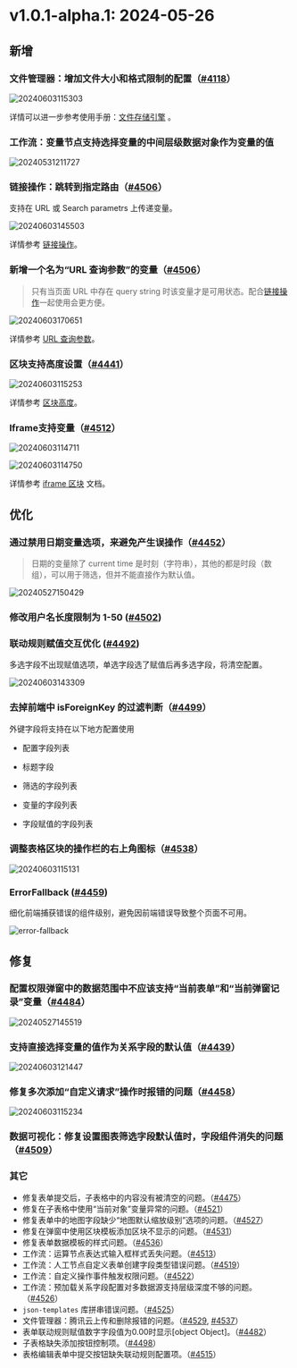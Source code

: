 # v1.0.1-alpha.1: 2024-05-26

## 新增

### 文件管理器：增加文件大小和格式限制的配置（<a href="https://github.com/nocobase/nocobase/pull/4118" target="_blank">#4118</a>）

![20240603115303](https://static-docs.nocobase.com/20240603115303.png)

详情可以进一步参考使用手册：[文件存储引擎](https://docs-cn.nocobase.com/handbook/file-manager/storage) 。

### 工作流：变量节点支持选择变量的中间层级数据对象作为变量的值

![20240531211727](https://static-docs.nocobase.com/20240531211727.png)

### 链接操作：跳转到指定路由（<a href="https://github.com/nocobase/nocobase/pull/4506" target="_blank">#4506</a>）

支持在 URL 或 Search parametrs 上传递变量。

![20240603145503](https://static-docs.nocobase.com/20240603145503.png)

详情参考 [链接操作](/handbook/ui/actions/types/link)。

### 新增一个名为“URL 查询参数”的变量（<a href="https://github.com/nocobase/nocobase/pull/4506" target="_blank">#4506</a>）
> 只有当页面 URL 中存在 query string 时该变量才是可用状态。配合[链接操作](/handbook/ui/actions/types/link)一起使用会更方便。

![20240603170651](https://nocobase-docs.oss-cn-beijing.aliyuncs.com/20240603170651.png)

详情参考 [URL 查询参数](/handbook/ui/variables#url-查询参数)。

### 区块支持高度设置（<a href="https://github.com/nocobase/nocobase/pull/4441" target="_blank">#4441</a>）

![20240603115253](https://static-docs.nocobase.com/20240603115253.gif)

详情参考 [区块高度](/handbook/ui/blocks/block-settings/block-height)。

### Iframe支持变量（<a href="https://github.com/nocobase/nocobase/pull/4512" target="_blank">#4512</a>）

![20240603114711](https://static-docs.nocobase.com/20240603114711.png)

![20240603114750](https://static-docs.nocobase.com/20240603114750.png)

详情参考 [iframe 区块](/handbook/block-iframe) 文档。
## 优化

### 通过禁用日期变量选项，来避免产生误操作（<a href="https://github.com/nocobase/nocobase/pull/4452" target="_blank">#4452</a>）
> 日期的变量除了 current time 是时刻（字符串），其他的都是时段（数组），可以用于筛选，但并不能直接作为默认值。

![20240527150429](https://static-docs.nocobase.com/20240527150429.png)

### 修改用户名长度限制为 1-50 (<a href="https://github.com/nocobase/nocobase/pull/4502" target="_blank">#4502</a>)

### 联动规则赋值交互优化 (<a href="https://github.com/nocobase/nocobase/pull/4492" target="_blank">#4492</a>)

多选字段不出现赋值选项，单选字段选了赋值后再多选字段，将清空配置。

![20240603143309](https://static-docs.nocobase.com/20240603143309.png)
### 去掉前端中 isForeignKey 的过滤判断（<a href="https://github.com/nocobase/nocobase/pull/4499" target="_blank">#4499</a>）

外键字段将支持在以下地方配置使用

- 配置字段列表

- 标题字段

- 筛选的字段列表

- 变量的字段列表

- 字段赋值的字段列表
### 调整表格区块的操作栏的右上角图标（<a href="https://github.com/nocobase/nocobase/pull/4538" target="_blank">#4538</a>）

![20240603115131](https://static-docs.nocobase.com/20240603115131.png)

### ErrorFallback (<a href="https://github.com/nocobase/nocobase/pull/4459" target="_blank">#4459</a>)

细化前端捕获错误的组件级别，避免因前端错误导致整个页面不可用。

![error-fallback](https://static-docs.nocobase.com/333997386-6b96a564-2713-45c3-b83b-52fa96ea888e.gif)

## 修复

### 配置权限弹窗中的数据范围中不应该支持“当前表单”和“当前弹窗记录”变量（<a href="https://github.com/nocobase/nocobase/pull/4484" target="_blank">#4484</a>）

![20240527145519](https://static-docs.nocobase.com/20240527145519.png)

### 支持直接选择变量的值作为关系字段的默认值（<a href="https://github.com/nocobase/nocobase/pull/4439" target="_blank">#4439</a>）

![20240603121447](https://static-docs.nocobase.com/20240603121447.png)

### 修复多次添加“自定义请求”操作时报错的问题（<a href="https://github.com/nocobase/nocobase/pull/4458" target="_blank">#4458</a>）

![20240603115234](https://static-docs.nocobase.com/20240603115234.png)

### 数据可视化：修复设置图表筛选字段默认值时，字段组件消失的问题（<a href="https://github.com/nocobase/nocobase/pull/4509" target="_blank">#4509</a>）


### 其它

- 修复表单提交后，子表格中的内容没有被清空的问题。（<a href="https://github.com/nocobase/nocobase/pull/4475" target="_blank">#4475</a>）
- 修复在子表格中使用“当前对象”变量异常的问题。（<a href="https://github.com/nocobase/nocobase/pull/4521" target="_blank">#4521</a>）
- 修复表单中的地图字段缺少“地图默认缩放级别”选项的问题。（<a href="https://github.com/nocobase/nocobase/pull/4527" target="_blank">#4527</a>）
- 修复在弹窗中使用区块模板添加区块不显示的问题。（<a href="https://github.com/nocobase/nocobase/pull/4531" target="_blank">#4531</a>）
- 修复表单数据模板的样式问题。（<a href="https://github.com/nocobase/nocobase/pull/4536" target="_blank">#4536</a>）
- 工作流：运算节点表达式输入框样式丢失问题。（<a href="https://github.com/nocobase/nocobase/pull/4513" target="_blank">#4513</a>）
- 工作流：人工节点自定义表单创建字段类型错误问题。（<a href="https://github.com/nocobase/nocobase/pull/4519" target="_blank">#4519</a>）
- 工作流：自定义操作事件触发权限问题。（<a href="https://github.com/nocobase/nocobase/pull/4522" target="_blank">#4522</a>）
- 工作流：预加载关系字段配置对多数据源支持层级深度不够的问题。（<a href="https://github.com/nocobase/nocobase/pull/4526" target="_blank">#4526</a>）
- `json-templates` 库拼串错误问题。（<a href="https://github.com/nocobase/nocobase/pull/4525" target="_blank">#4525</a>）
- 文件管理器：腾讯云上传和删除报错的问题。（<a href="https://github.com/nocobase/nocobase/pull/4529" target="_blank">#4529</a>, <a href="https://github.com/nocobase/nocobase/pull/4537" target="_blank">#4537</a>）
- 表单联动规则赋值数字字段值为0.00时显示[object Object]。（<a href="https://github.com/nocobase/nocobase/pull/4482" target="_blank">#4482</a>）
- 子表格缺失添加按钮控制项。（<a href="https://github.com/nocobase/nocobase/pull/4498" target="_blank">#4498</a>）
- 表格编辑表单中提交按钮缺失联动规则配置项。（<a href="https://github.com/nocobase/nocobase/pull/4515" target="_blank">#4515</a>）

